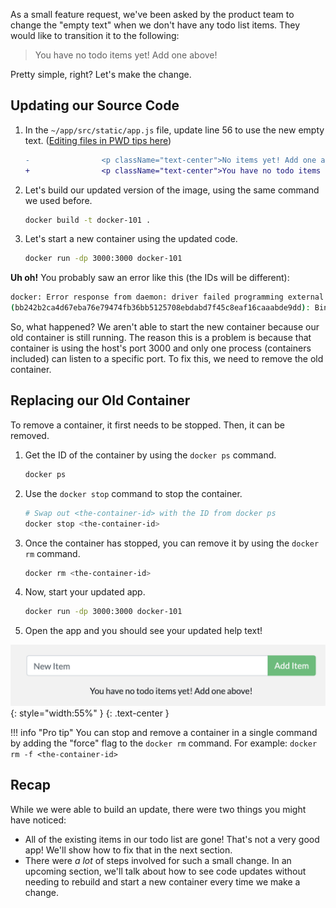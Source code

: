 
As a small feature request, we've been asked by the product team to
change the "empty text" when we don't have any todo list items. They
would like to transition it to the following:

> You have no todo items yet! Add one above!

Pretty simple, right? Let's make the change.

## Updating our Source Code

1. In the `~/app/src/static/app.js` file, update line 56 to use the new empty text. ([Editing files in PWD tips here](/pwd-tips#editing-files))

    ```diff
    -                <p className="text-center">No items yet! Add one above!</p>
    +                <p className="text-center">You have no todo items yet! Add one above!</p>
    ```

1. Let's build our updated version of the image, using the same command we used before.

    ```bash
    docker build -t docker-101 .
    ```

1. Let's start a new container using the updated code.

    ```bash
    docker run -dp 3000:3000 docker-101
    ```

**Uh oh!** You probably saw an error like this (the IDs will be different):

```bash
docker: Error response from daemon: driver failed programming external connectivity on endpoint laughing_burnell 
(bb242b2ca4d67eba76e79474fb36bb5125708ebdabd7f45c8eaf16caaabde9dd): Bind for 0.0.0.0:3000 failed: port is already allocated.
```

So, what happened? We aren't able to start the new container because our old container is still
running. The reason this is a problem is because that container is using the host's port 3000 and
only one process (containers included) can listen to a specific port. To fix this, we need to remove
the old container.


## Replacing our Old Container

To remove a container, it first needs to be stopped. Then, it can be removed.

1. Get the ID of the container by using the `docker ps` command.

    ```bash
    docker ps
    ```

1. Use the `docker stop` command to stop the container.

    ```bash
    # Swap out <the-container-id> with the ID from docker ps
    docker stop <the-container-id>
    ```

1. Once the container has stopped, you can remove it by using the `docker rm` command.

    ```bash
    docker rm <the-container-id>
    ```

1. Now, start your updated app.

    ```bash
    docker run -dp 3000:3000 docker-101
    ```

1. Open the app and you should see your updated help text!

![Updated application with updated empty text](todo-list-updated-empty-text.png){: style="width:55%" }
{: .text-center }

!!! info "Pro tip"
    You can stop and remove a container in a single command by adding the "force" flag
    to the `docker rm` command. For example: `docker rm -f <the-container-id>`


## Recap

While we were able to build an update, there were two things you might have noticed:

- All of the existing items in our todo list are gone! That's not a very good app! We'll show how to
fix that in the next section.
- There were _a lot_ of steps involved for such a small change. In an upcoming section, we'll talk about 
how to see code updates without needing to rebuild and start a new container every time we make a change.



